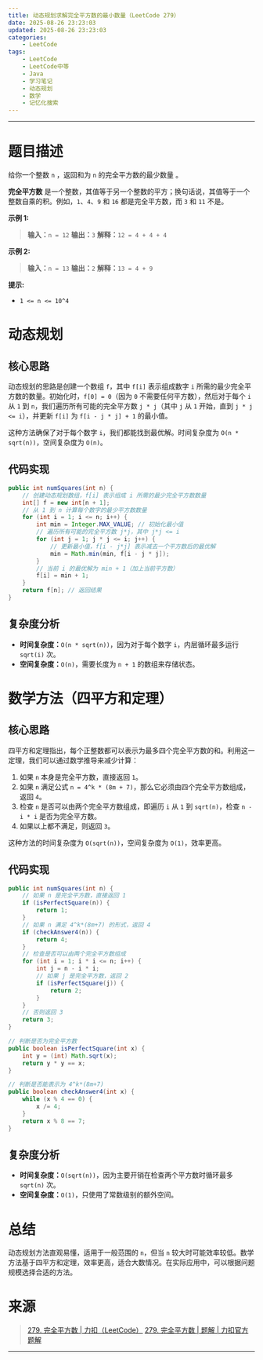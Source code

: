 ```yaml
---
title: 动态规划求解完全平方数的最小数量（LeetCode 279）
date: 2025-08-26 23:23:03
updated: 2025-08-26 23:23:03
categories:
    - LeetCode
tags:
    - LeetCode
    - LeetCode中等
    - Java
    - 学习笔记
    - 动态规划
    - 数学
    - 记忆化搜索
---
```

---

# 题目描述

给你一个整数 `n` ，返回和为 `n` 的完全平方数的最少数量 。

**完全平方数** 是一个整数，其值等于另一个整数的平方；换句话说，其值等于一个整数自乘的积。例如，`1`、`4`、`9` 和 `16` 都是完全平方数，而 `3` 和 `11` 不是。

**示例 1:**
> **输入：**`n = 12`
> **输出：**`3`
> **解释：**`12 = 4 + 4 + 4`

**示例 2:**
> **输入：**`n = 13`
> **输出：**`2`
> **解释：**`13 = 4 + 9`

**提示:**
* `1 <= n <= 10^4`

<!-- more -->

# 动态规划

## 核心思路

动态规划的思路是创建一个数组 `f`，其中 `f[i]` 表示组成数字 `i` 所需的最少完全平方数的数量。初始化时，`f[0] = 0`（因为 `0` 不需要任何平方数），然后对于每个 `i` 从 `1` 到 `n`，我们遍历所有可能的完全平方数 `j * j`（其中 `j` 从 `1` 开始，直到 `j * j <= i`），并更新 `f[i]` 为 `f[i - j * j] + 1` 的最小值。

这种方法确保了对于每个数字 `i`，我们都能找到最优解。时间复杂度为 `O(n * sqrt(n))`，空间复杂度为 `O(n)`。

## 代码实现

```java
public int numSquares(int n) {
    // 创建动态规划数组，f[i] 表示组成 i 所需的最少完全平方数数量
    int[] f = new int[n + 1];
    // 从 1 到 n 计算每个数字的最少平方数数量
    for (int i = 1; i <= n; i++) {
        int min = Integer.MAX_VALUE; // 初始化最小值
        // 遍历所有可能的完全平方数 j*j，其中 j*j <= i
        for (int j = 1; j * j <= i; j++) {
            // 更新最小值，f[i - j*j] 表示减去一个平方数后的最优解
            min = Math.min(min, f[i - j * j]);
        }
        // 当前 i 的最优解为 min + 1（加上当前平方数）
        f[i] = min + 1;
    }
    return f[n]; // 返回结果
}
```

## 复杂度分析

* **时间复杂度：**`O(n * sqrt(n))`，因为对于每个数字 `i`，内层循环最多运行 `sqrt(i)` 次。
* **空间复杂度：**`O(n)`，需要长度为 `n + 1` 的数组来存储状态。

# 数学方法（四平方和定理）

## 核心思路

四平方和定理指出，每个正整数都可以表示为最多四个完全平方数的和。利用这一定理，我们可以通过数学推导来减少计算：

1. 如果 `n` 本身是完全平方数，直接返回 `1`。
2. 如果 `n` 满足公式 `n = 4^k * (8m + 7)`，那么它必须由四个完全平方数组成，返回 `4`。
3. 检查 `n` 是否可以由两个完全平方数组成，即遍历 `i` 从 `1` 到 `sqrt(n)`，检查 `n - i * i` 是否为完全平方数。
4. 如果以上都不满足，则返回 `3`。

这种方法的时间复杂度为 `O(sqrt(n))`，空间复杂度为 `O(1)`，效率更高。

## 代码实现

```java
public int numSquares(int n) {
    // 如果 n 是完全平方数，直接返回 1
    if (isPerfectSquare(n)) {
        return 1;
    }
    // 如果 n 满足 4^k*(8m+7) 的形式，返回 4
    if (checkAnswer4(n)) {
        return 4;
    }
    // 检查是否可以由两个完全平方数组成
    for (int i = 1; i * i <= n; i++) {
        int j = n - i * i;
        // 如果 j 是完全平方数，返回 2
        if (isPerfectSquare(j)) {
            return 2;
        }
    }
    // 否则返回 3
    return 3;
}

// 判断是否为完全平方数
public boolean isPerfectSquare(int x) {
    int y = (int) Math.sqrt(x);
    return y * y == x;
}

// 判断是否能表示为 4^k*(8m+7)
public boolean checkAnswer4(int x) {
    while (x % 4 == 0) {
        x /= 4;
    }
    return x % 8 == 7;
}
```

## 复杂度分析

* **时间复杂度：**`O(sqrt(n))`，因为主要开销在检查两个平方数时循环最多 `sqrt(n)` 次。
* **空间复杂度：**`O(1)`，只使用了常数级别的额外空间。

# 总结

动态规划方法直观易懂，适用于一般范围的 `n`，但当 `n` 较大时可能效率较低。数学方法基于四平方和定理，效率更高，适合大数情况。在实际应用中，可以根据问题规模选择合适的方法。

# 来源

> [279. 完全平方数 | 力扣（LeetCode）][1]
> [279. 完全平方数 | 题解 | 力扣官方题解][2]

---

[1]: https://leetcode.cn/problems/perfect-squares/description/ "279. 完全平方数 | 力扣（LeetCode）"
[2]: https://leetcode.cn/problems/perfect-squares/solutions/822940/wan-quan-ping-fang-shu-by-leetcode-solut-t99c/ "279. 完全平方数 | 题解 | 力扣官方题解"
